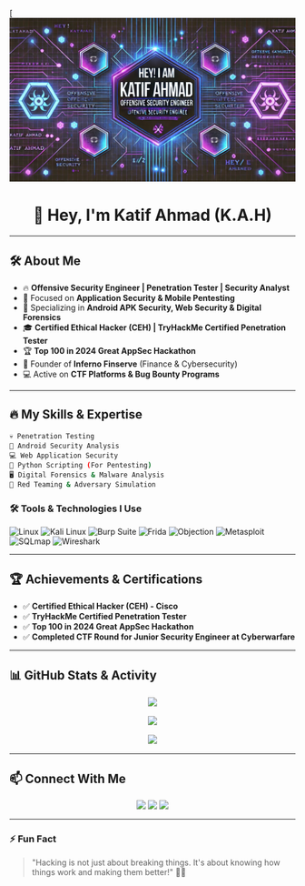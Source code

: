 [![Hacking Banner](https://github.com/katifsec/katifsec/blob/main/1457dbc4-f5cc-4f83-aff9-0b4a1cb2c787.png)

<h1 align="center">👋 Hey, I'm Katif Ahmad (K.A.H) </h1>

---

## 🛠️ About Me

- 🔥 **Offensive Security Engineer | Penetration Tester | Security Analyst**
- 🎯 Focused on **Application Security & Mobile Pentesting**
- 📱 Specializing in **Android APK Security, Web Security & Digital Forensics**
- 🎓 **Certified Ethical Hacker (CEH) | TryHackMe Certified Penetration Tester**
- 🏆 **Top 100 in 2024 Great AppSec Hackathon**
- 💼 Founder of **Inferno Finserve** (Finance & Cybersecurity)
- 💻 Active on **CTF Platforms & Bug Bounty Programs**

---

## 🔥 My Skills & Expertise

```bash
💀 Penetration Testing
📱 Android Security Analysis
💻 Web Application Security
🐍 Python Scripting (For Pentesting)
🖥️ Digital Forensics & Malware Analysis
🚀 Red Teaming & Adversary Simulation
``` 

### 🛠️ Tools & Technologies I Use

![Linux](https://img.shields.io/badge/Linux-FCC624?style=for-the-badge&logo=linux&logoColor=black)
![Kali Linux](https://img.shields.io/badge/Kali_Linux-557C94?style=for-the-badge&logo=kalilinux&logoColor=white)
![Burp Suite](https://img.shields.io/badge/Burp_Suite-FF3E00?style=for-the-badge&logo=burp-suite&logoColor=white)
![Frida](https://img.shields.io/badge/Frida-000000?style=for-the-badge&logo=frida&logoColor=white)
![Objection](https://img.shields.io/badge/Objection-990000?style=for-the-badge&logo=android&logoColor=white)
![Metasploit](https://img.shields.io/badge/Metasploit-0071C5?style=for-the-badge&logo=metasploit&logoColor=white)
![SQLmap](https://img.shields.io/badge/SQLmap-FEFE00?style=for-the-badge&logo=sqlite&logoColor=black)
![Wireshark](https://img.shields.io/badge/Wireshark-1679A7?style=for-the-badge&logo=wireshark&logoColor=white)

---

## 🏆 Achievements & Certifications

- ✅ **Certified Ethical Hacker (CEH) - Cisco**
- ✅ **TryHackMe Certified Penetration Tester**
- ✅ **Top 100 in 2024 Great AppSec Hackathon**
- ✅ **Completed CTF Round for Junior Security Engineer at Cyberwarfare**

---

## 📊 GitHub Stats & Activity

<p align="center">
  <img src="https://github-readme-streak-stats.herokuapp.com/?user=katifsec&theme=tokyonight" />
</p>

<p align="center">
  <img src="https://github-readme-stats.vercel.app/api/top-langs/?username=katifsec&theme=tokyonight&layout=compact" />
</p>

<p align="center">
  <img src="https://github-profile-summary-cards.vercel.app/api/cards/profile-details?username=katifsec&theme=tokyonight" />
</p>

---

## 📫 Connect With Me

<p align="center">
  <a href="https://linkedin.com/in/katif-ahmad"><img src="https://img.shields.io/badge/LinkedIn-0077B5?style=for-the-badge&logo=linkedin&logoColor=white" /></a>
  <a href="https://twitter.com/katif_ahmad"><img src="https://img.shields.io/badge/Twitter-1DA1F2?style=for-the-badge&logo=twitter&logoColor=white" /></a>
  <a href="https://github.com/katifsec"><img src="https://img.shields.io/badge/GitHub-181717?style=for-the-badge&logo=github&logoColor=white" /></a>
</p>

---

### ⚡ Fun Fact

> "Hacking is not just about breaking things. It's about knowing how things work and making them better!" 🕵️‍♂️

